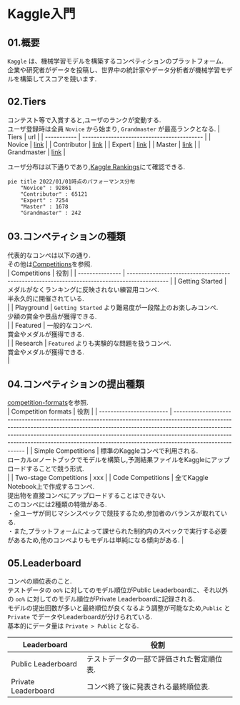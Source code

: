 # Kaggle入門
## 01.概要
`Kaggle` は、機械学習モデルを構築するコンペティションのプラットフォーム.
<br/>
企業や研究者がデータを投稿し、世界中の統計家やデータ分析者が機械学習モデルを構築してスコアを競います.

## 02.Tiers
コンテスト等で入賞すると,ユーザのランクが変動する.<br/>
ユーザ登録時は全員 `Novice` から始まり, `Grandmaster` が最高ランクとなる.
| Tiers       | url                                        |
| ----------- | ------------------------------------------ |
| Novice      | [link](https://www.kaggle.com/progression) |
| Contributor | [link](https://www.kaggle.com/progression) |
| Expert      | [link](https://www.kaggle.com/progression) |
| Master      | [link](https://www.kaggle.com/progression) |
| Grandmaster | [link](https://www.kaggle.com/progression) |

ユーザ分布は以下通りであり,[Kaggle Rankings](https://www.kaggle.com/rankings?group=competitions&page=1&pageSize=20)にて確認できる.

```mermaid
pie title 2022/01/01時点のパフォーマンス分布
    "Novice" : 92861
    "Contributor" : 65121
    "Expert" : 7254
    "Master" : 1678
    "Grandmaster" : 242
```

## 03.コンペティションの種類
代表的なコンペは以下の通り.<br>
その他は[Competitions](https://www.kaggle.com/docs/competitions)を参照.<br>
| Competitions    | 役割                                                                                         |
| --------------- | -------------------------------------------------------------------------------------------- |
| Getting Started | メダルがなくランキングに反映されない練習用コンペ.<br>半永久的に開催されている.<br>           |
| Playground      | `Getting Started` より難易度が一段階上のお楽しみコンペ.<br>少額の賞金や景品が獲得できる.<br> |
| Featured        | 一般的なコンペ.<br>賞金やメダルが獲得できる.<br>                                             |
| Research        | `Featured` よりも実験的な問題を扱うコンペ.<br>賞金やメダルが獲得できる.<br>                  |


## 04.コンペティションの提出種類
[competition-formats](https://www.kaggle.com/docs/competitions#competition-formats)を参照.<br>
| Competition formats      | 役割                                                                                                                                                                                                                                                                                                                                               |
| ------------------------ | -------------------------------------------------------------------------------------------------------------------------------------------------------------------------------------------------------------------------------------------------------------------------------------------------------------------------------------------------- |
| Simple   Competitions    | 標準のKaggleコンペで利用される.<br>ローカルorノートブックでモデルを構築し,予測結果ファイルをKaggleにアップロードすることで競う形式.<br>                                                                                                                                                                                                            |
| Two-stage   Competitions | xxx                                                                                                                                                                                                                                                                                                                                                |
| Code   Competitions      | 全てKaggle Notebook上で作成するコンペ.<br>提出物を直接コンペにアップロードすることはできない.<br>このコンペには2種類の特徴がある.<br>・全ユーザが同じマシンスペックで競技するため,参加者のバランスが取れている.<br>・また,プラットフォームによって課せられた制約内のスペックで実行する必要があるため,他のコンペよりもモデルは単純になる傾向がある. |

## 05.Leaderboard
コンペの順位表のこと.<br>
テストデータの `oo%` に対してのモデル順位がPublic Leaderboardに、それ以外の `oo%` に対してのモデル順位がPrivate Leaderboardに記録される.<br>
モデルの提出回数が多いと最終順位が良くなるよう調整が可能なため,`Public` と `Private` でデータやLeaderboardが分けられている.<br>
基本的にデータ量は `Private > Public` となる.<br>

| Leaderboard         | 役割                                          |
| ------------------- | --------------------------------------------- |
| Public Leaderboard  | テストデータの一部で評価された暫定順位表.<br> |
| Private Leaderboard | コンペ終了後に発表される最終順位表.<br>       |
